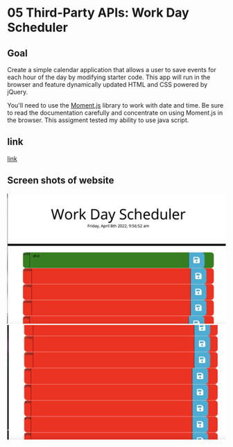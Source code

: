 # 05 Third-Party APIs: Work Day Scheduler

## Goal

Create a simple calendar application that allows a user to save events for each hour of the day by modifying starter code. This app will run in the browser and feature dynamically updated HTML and CSS powered by jQuery.

You'll need to use the [Moment.js](https://momentjs.com/) library to work with date and time. Be sure to read the documentation carefully and concentrate on using Moment.js in the browser. This assigment tested my ability to use java script.


## link
[link](https://jmaun22.github.io/day-schedule-maker/)

## Screen shots of website

![img1](https://github.com/Jmaun22/day-schedule-maker/blob/9c8b3ce9243ea85b1fe80a9548ec47edaea52555/Screen%20Shot%202022-04-08%20at%209.56.53%20AM.png)
![img2](https://github.com/Jmaun22/day-schedule-maker/blob/536d84a9cee037b9e9fef9a160eff48105e0ae68/Screen%20Shot%202022-04-08%20at%209.56.58%20AM.png)


